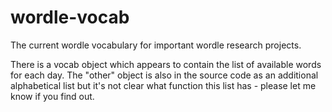 # wordle-vocab
The current wordle vocabulary for important wordle research projects. 

There is a vocab object which appears to contain the list of available words for each day. 
The "other" object is also in the source code as an additional alphabetical list but it's not clear what function this list has - please let me know if you find out. 

